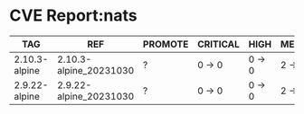 # CVE Report:nats
|      TAG      |          REF           | PROMOTE | CRITICAL |  HIGH  | MEDIUM |  LOW   | UNKNOWN |
|---------------|------------------------|---------|----------|--------|--------|--------|---------|
| 2.10.3-alpine | 2.10.3-alpine_20231030 | ?       | 0 -> 0   | 0 -> 0 | 2 -> 2 | 0 -> 0 | 0 -> 0  |
| 2.9.22-alpine | 2.9.22-alpine_20231030 | ?       | 0 -> 0   | 0 -> 0 | 2 -> 2 | 0 -> 0 | 0 -> 0  |
